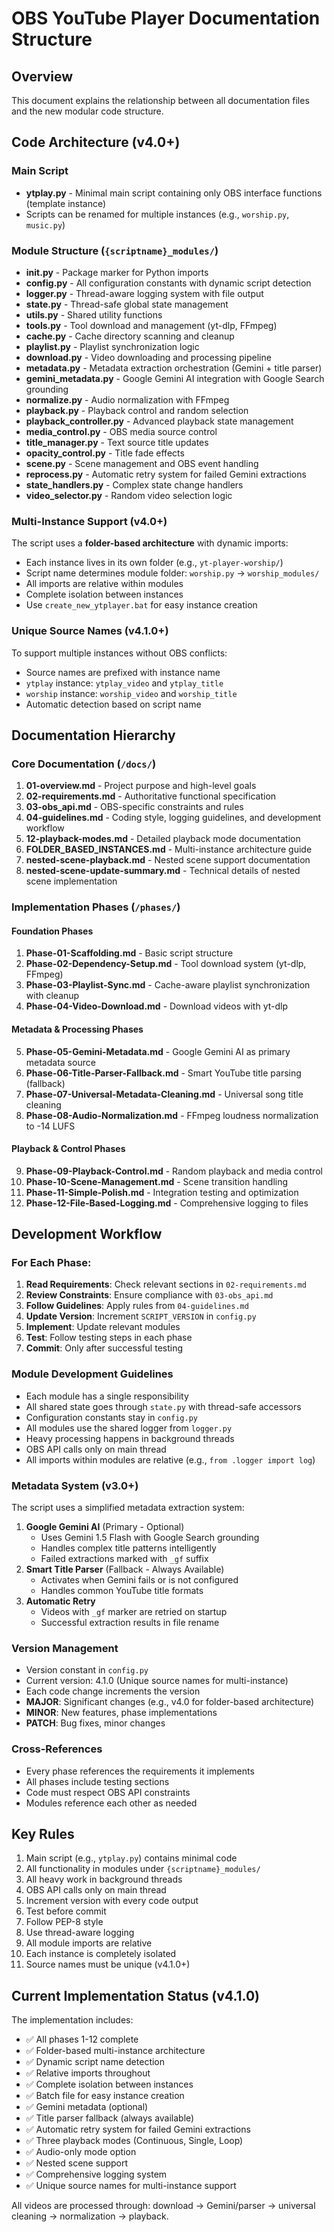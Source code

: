 # OBS YouTube Player Documentation Structure

## Overview
This document explains the relationship between all documentation files and the new modular code structure.

## Code Architecture (v4.0+)

### Main Script
- **ytplay.py** - Minimal main script containing only OBS interface functions (template instance)
- Scripts can be renamed for multiple instances (e.g., `worship.py`, `music.py`)

### Module Structure (`{scriptname}_modules/`)
- **__init__.py** - Package marker for Python imports
- **config.py** - All configuration constants with dynamic script detection
- **logger.py** - Thread-aware logging system with file output
- **state.py** - Thread-safe global state management
- **utils.py** - Shared utility functions
- **tools.py** - Tool download and management (yt-dlp, FFmpeg)
- **cache.py** - Cache directory scanning and cleanup
- **playlist.py** - Playlist synchronization logic
- **download.py** - Video downloading and processing pipeline
- **metadata.py** - Metadata extraction orchestration (Gemini + title parser)
- **gemini_metadata.py** - Google Gemini AI integration with Google Search grounding
- **normalize.py** - Audio normalization with FFmpeg
- **playback.py** - Playback control and random selection
- **playback_controller.py** - Advanced playback state management
- **media_control.py** - OBS media source control
- **title_manager.py** - Text source title updates
- **opacity_control.py** - Title fade effects
- **scene.py** - Scene management and OBS event handling
- **reprocess.py** - Automatic retry system for failed Gemini extractions
- **state_handlers.py** - Complex state change handlers
- **video_selector.py** - Random video selection logic

### Multi-Instance Support (v4.0+)
The script uses a **folder-based architecture** with dynamic imports:
- Each instance lives in its own folder (e.g., `yt-player-worship/`)
- Script name determines module folder: `worship.py` → `worship_modules/`
- All imports are relative within modules
- Complete isolation between instances
- Use `create_new_ytplayer.bat` for easy instance creation

### Unique Source Names (v4.1.0+)
To support multiple instances without OBS conflicts:
- Source names are prefixed with instance name
- `ytplay` instance: `ytplay_video` and `ytplay_title`
- `worship` instance: `worship_video` and `worship_title`
- Automatic detection based on script name

## Documentation Hierarchy

### Core Documentation (`/docs/`)
1. **01-overview.md** - Project purpose and high-level goals
2. **02-requirements.md** - Authoritative functional specification
3. **03-obs_api.md** - OBS-specific constraints and rules
4. **04-guidelines.md** - Coding style, logging guidelines, and development workflow
5. **12-playback-modes.md** - Detailed playback mode documentation
6. **FOLDER_BASED_INSTANCES.md** - Multi-instance architecture guide
7. **nested-scene-playback.md** - Nested scene support documentation
8. **nested-scene-update-summary.md** - Technical details of nested scene implementation

### Implementation Phases (`/phases/`)

#### Foundation Phases
1. **Phase-01-Scaffolding.md** - Basic script structure
2. **Phase-02-Dependency-Setup.md** - Tool download system (yt-dlp, FFmpeg)
3. **Phase-03-Playlist-Sync.md** - Cache-aware playlist synchronization with cleanup
4. **Phase-04-Video-Download.md** - Download videos with yt-dlp

#### Metadata & Processing Phases
5. **Phase-05-Gemini-Metadata.md** - Google Gemini AI as primary metadata source
6. **Phase-06-Title-Parser-Fallback.md** - Smart YouTube title parsing (fallback)
7. **Phase-07-Universal-Metadata-Cleaning.md** - Universal song title cleaning
8. **Phase-08-Audio-Normalization.md** - FFmpeg loudness normalization to -14 LUFS

#### Playback & Control Phases
9. **Phase-09-Playback-Control.md** - Random playback and media control
10. **Phase-10-Scene-Management.md** - Scene transition handling
11. **Phase-11-Simple-Polish.md** - Integration testing and optimization
12. **Phase-12-File-Based-Logging.md** - Comprehensive logging to files

## Development Workflow

### For Each Phase:
1. **Read Requirements**: Check relevant sections in `02-requirements.md`
2. **Review Constraints**: Ensure compliance with `03-obs_api.md`
3. **Follow Guidelines**: Apply rules from `04-guidelines.md`
4. **Update Version**: Increment `SCRIPT_VERSION` in `config.py`
5. **Implement**: Update relevant modules
6. **Test**: Follow testing steps in each phase
7. **Commit**: Only after successful testing

### Module Development Guidelines
- Each module has a single responsibility
- All shared state goes through `state.py` with thread-safe accessors
- Configuration constants stay in `config.py`
- All modules use the shared logger from `logger.py`
- Heavy processing happens in background threads
- OBS API calls only on main thread
- All imports within modules are relative (e.g., `from .logger import log`)

### Metadata System (v3.0+)
The script uses a simplified metadata extraction system:
1. **Google Gemini AI** (Primary - Optional)
   - Uses Gemini 1.5 Flash with Google Search grounding
   - Handles complex title patterns intelligently
   - Failed extractions marked with `_gf` suffix
2. **Smart Title Parser** (Fallback - Always Available)
   - Activates when Gemini fails or is not configured
   - Handles common YouTube title formats
3. **Automatic Retry**
   - Videos with `_gf` marker are retried on startup
   - Successful extraction results in file rename

### Version Management
- Version constant in `config.py`
- Current version: 4.1.0 (Unique source names for multi-instance)
- Each code change increments the version
- **MAJOR**: Significant changes (e.g., v4.0 for folder-based architecture)
- **MINOR**: New features, phase implementations
- **PATCH**: Bug fixes, minor changes

### Cross-References
- Every phase references the requirements it implements
- All phases include testing sections
- Code must respect OBS API constraints
- Modules reference each other as needed

## Key Rules
1. Main script (e.g., `ytplay.py`) contains minimal code
2. All functionality in modules under `{scriptname}_modules/`
3. All heavy work in background threads
4. OBS API calls only on main thread
5. Increment version with every code output
6. Test before commit
7. Follow PEP-8 style
8. Use thread-aware logging
9. All module imports are relative
10. Each instance is completely isolated
11. Source names must be unique (v4.1.0+)

## Current Implementation Status (v4.1.0)
The implementation includes:
- ✅ All phases 1-12 complete
- ✅ Folder-based multi-instance architecture
- ✅ Dynamic script name detection
- ✅ Relative imports throughout
- ✅ Complete isolation between instances
- ✅ Batch file for easy instance creation
- ✅ Gemini metadata (optional)
- ✅ Title parser fallback (always available)
- ✅ Automatic retry system for failed Gemini extractions
- ✅ Three playback modes (Continuous, Single, Loop)
- ✅ Audio-only mode option
- ✅ Nested scene support
- ✅ Comprehensive logging system
- ✅ Unique source names for multi-instance support

All videos are processed through: download → Gemini/parser → universal cleaning → normalization → playback.
